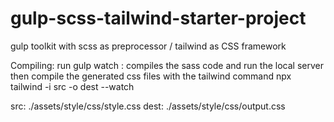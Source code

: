 # gulp-scss-tailwind-starter-project
gulp toolkit with scss as preprocessor / tailwind as CSS framework

Compiling: run gulp watch : compiles the sass code and run the local server then compile the generated css files with the tailwind command npx tailwind -i src -o dest --watch

src: ./assets/style/css/style.css dest: ./assets/style/css/output.css
